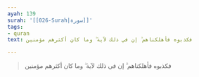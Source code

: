 ```yaml
---
ayah: 139
surah: '[[026-Surah|سورة]]'
tags:
- quran
text: فكذبوه فأهلكناهم ۗ إن في ذلك لآية ۖ وما كان أكثرهم مؤمنين

---
```

> فكذبوه فأهلكناهم ۗ إن في ذلك لآية ۖ وما كان أكثرهم مؤمنين

